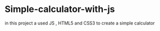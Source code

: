 # Simple-calculator-with-js
in this project a used JS , HTML5 and CSS3 to create a simple calculator
